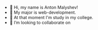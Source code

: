 - 👋 Hi, my name is Anton Malyshev!
- 👀 My major is web-development.
- 🌱 At that moment I'm study in my college.
- 💞️ I’m looking to collaborate on 


<!---
TohaLike/TohaLike is a ✨ special ✨ repository because its `README.md` (this file) appears on your GitHub profile.
You can click the Preview link to take a look at your changes.
--->
